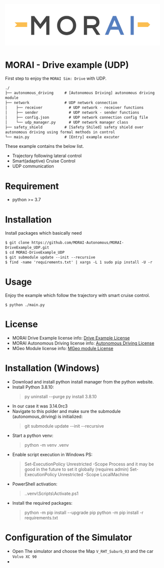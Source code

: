 [![MORAILog](./docs/MORAI_Logo.png)](https://www.morai.ai)
===
# MORAI - Drive example (UDP)

First step to enjoy the `MORAI Sim: Drive` with UDP.

```
./
├── autonomous_driving     # [Autonomous Driving] autonomous driving module
├── network                # UDP network connection
│    ├── receiver            # UDP network - receiver functions
│    ├── sender              # UDP network - sender functions
│    ├── config.json         # UDP network connection config file
│    └── udp_manager.py      # UDP network manager class
├── safety_shield          # [Safety Shiled] safety shield over autonomous driving using formal methods in control
└── main.py                # [Entry] example excuter
```

These example contains the below list.
  - Trajectory following lateral control
  - Smart(adaptive) Cruise Control
  - UDP communication

# Requirement

- python >= 3.7

# Installation

Install packages which basically need

```
$ git clone https://github.com/MORAI-Autonomous/MORAI-DriveExample_UDP.git
$ cd MORAI-DriveExample_UDP
$ git submodule update --init --recursive
$ find -name 'requirements.txt' | xargs -L 1 sudo pip install -U -r
```

# Usage

Enjoy the example which follow the trajectory with smart cruise control.
```
$ python ./main.py
```

# License
- MORAI Drive Example license info:  [Drive Example License](./docs/License.md)
- MORAI Autonomous Driving license info: [Autonomous Driving License](./autonomous_driving/docs/License.md)
- MGeo Module license info: [MGeo module License](./autonomous_driving/mgeo/lib/mgeo/docs/License.md)

# Installation (Windows)

- Download and install python install manager from the python website.
- Install Python 3.8.10: 
    > py uninstall --purge 
    > py install 3.8.10
- In our case it was 3.14.0rc3
- Navigate to this polder and make sure the submodule (autonomous_driving) is initialized:
    > git submodule update --init --recursive
- Start a python venv: 
    > python -m venv .venv
- Enable script execution in Windows PS: 
    > Set-ExecutionPolicy Unrestricted -Scope Process
  and it may be good in the future to set it globally (requires admin)
    > Set-ExecutionPolicy Unrestricted -Scope LocalMachine
- PowerShell activation: 
    > .\.venv\Scripts\Activate.ps1
- Install the required packages:
    > python -m pip install --upgrade pip
    > python -m pip install -r requirements.txt


# Configuration of the Simulator

- Open The simulator and choose the Map `V_RHT_Suburb_03` and the car `Volvo XC 90`
- 
